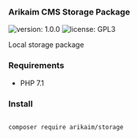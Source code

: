 ### Arikaim CMS Storage Package
![version: 1.0.0](https://img.shields.io/github/release/arikaim/storage.svg)
![license: GPL3](https://img.shields.io/badge/License-GPLv3-blue.svg)
   
Local storage package
  
  
### Requirements 
  * PHP 7.1


### Install
```bash

composer require arikaim/storage

```
